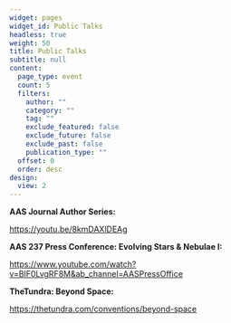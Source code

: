 ```yaml
---
widget: pages
widget_id: Public Talks
headless: true
weight: 50
title: Public Talks
subtitle: null
content:
  page_type: event
  count: 5
  filters:
    author: ""
    category: ""
    tag: ""
    exclude_featured: false
    exclude_future: false
    exclude_past: false
    publication_type: ""
  offset: 0
  order: desc
design:
  view: 2
---
```

**AAS Journal Author Series:**

<https://youtu.be/8kmDAXlDEAg>



**AAS 237 Press Conference: Evolving Stars & Nebulae I:**

https://www.youtube.com/watch?v=BlF0LvgRF8M&ab_channel=AASPressOffice



**TheTundra: Beyond Space:**

https://thetundra.com/conventions/beyond-space